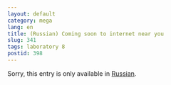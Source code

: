 ```yaml
---
layout: default
category: mega
lang: en
title: (Russian) Coming soon to internet near you
slug: 341
tags: laboratory 8 
postid: 398
---
```

<p>Sorry, this entry is only available in <a href="http://mega.genn.org/export/getposts.php">Russian</a>.</p>